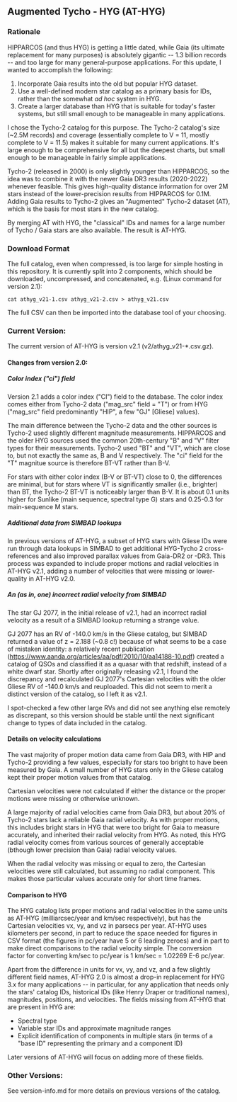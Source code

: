 ## Augmented Tycho - HYG (AT-HYG)

### Rationale

HIPPARCOS (and thus HYG) is getting a little dated, while Gaia (its ultimate replacement for many purposes) is absolutely gigantic -- 1.3 billion records -- and too large for many general-purpose applications. For this update, I wanted to accomplish the following:

1. Incorporate Gaia results into the old but popular HYG dataset.
2. Use a well-defined modern star catalog as a primary basis for IDs, rather than the somewhat _ad hoc_ system in HYG.
3. Create a larger database than HYG that is suitable for today's faster systems, but still small enough to be manageable in many applications.

I chose the Tycho-2 catalog for this purpose. The Tycho-2 catalog's size (~2.5M records) and coverage (essentially complete to V = 11, mostly complete to V = 11.5) makes it suitable for many current applications. It's large enough to be comprehensive for all but the deepest charts, but small enough to be manageable in fairly simple applications. 

Tycho-2 (released in 2000) is only slightly younger than HIPPARCOS, so the idea was to combine it with the newer Gaia DR3 results (2020-2022) whenever feasible. This gives high-quality distance information for over 2M stars instead of the lower-precision results from HIPPARCOS for 0.1M. Adding Gaia results to Tycho-2 gives an "Augmented" Tycho-2 dataset (AT), which is the basis for most stars in the new catalog.

By merging AT with HYG, the "classical" IDs and names for a large number of Tycho / Gaia stars are also available. The result is AT-HYG. 

### Download Format

The full catalog, even when compressed, is too large for simple hosting in this repository. It is currently split into 2 components, which should be downloaded, uncompressed, and concatenated, e.g. (Linux command for version 2.1):

`cat athyg_v21-1.csv athyg_v21-2.csv > athyg_v21.csv`

The full CSV can then be imported into the database tool of your choosing.

### Current Version: 

The current version of AT-HYG is version v2.1 (v2/athyg_v21-*.csv.gz). 

#### Changes from version 2.0:

##### Color index ("ci") field

Version 2.1 adds a color index ("CI") field to the database. The color index comes either from Tycho-2 data ("mag_src" field = "T") or from HYG ("mag_src" field predominantly "HIP", a few "GJ" [Gliese] values). 

The main difference between the Tycho-2 data and the other sources is Tycho-2 used slightly different magnitude measurements. HIPPARCOS and the older HYG sources used the common 20th-century "B" and "V" filter types for their measurements. Tycho-2 used "BT" and "VT", which are close to, but not exactly the same as, B and V respectively. The "ci" field for the "T" magnitue source is therefore BT-VT rather than B-V.

For stars with either color index (B-V or BT-VT) close to 0, the differences are minimal, but for stars where VT is significantly smaller (i.e., brighter) than BT, the Tycho-2 BT-VT is noticeably larger than B-V. It is about 0.1 units higher for Sunlike (main sequence, spectral type G) stars and 0.25-0.3 for main-sequence M stars. 

##### Additional data from SIMBAD lookups

In previous versions of AT-HYG, a subset of HYG stars with Gliese IDs were run through data lookups in SIMBAD to get additional HYG-Tycho 2 cross-references and also improved parallax values from Gaia-DR2 or -DR3. This process was expanded to include proper motions and radial velocities in AT-HYG v2.1, adding a number of velocities that were missing or lower-quality in AT-HYG v2.0.


##### An (as in, one) incorrect radial velocity from SIMBAD

The star GJ 2077, in the initial release of v2.1, had an incorrect radial velocity as a result of a SIMBAD lookup returning a strange value. 

GJ 2077 has an RV of -140.0 km/s in the Gliese catalog, but SIMBAD returned a value of z = 2.188 (~0.8 c!) because of what seems to be a case of mistaken identity: a relatively recent publication (https://www.aanda.org/articles/aa/pdf/2010/10/aa14188-10.pdf) created a catalog of QSOs and classified it as a quasar with that redshift, instead of a white dwarf star. Shortly after originally releasing v2.1, I found the discrepancy and recalculated GJ 2077's Cartesian velocities with the older Gliese RV of -140.0 km/s and reuploaded. This did not seem to merit a distinct version of the catalog, so I left it as v2.1.

I spot-checked a few other large RVs and did not see anything else remotely as discrepant, so this version should be stable until the next significant change to types of data included in the catalog.

#### Details on velocity calculations

The vast majority of proper motion data came from Gaia DR3, with HIP and Tycho-2 providing a few values, especially for stars too bright to have been measured by Gaia. A small number of HYG stars only in the Gliese catalog kept their proper motion values from that catalog.

Cartesian velocities were not calculated if either the distance or the proper motions were missing or otherwise unknown.

A large majority of radial velocities came from Gaia DR3, but about 20% of Tycho-2 stars lack a reliable Gaia radial velocity. As with proper motions, this includes bright stars in HYG that were too bright for Gaia to measure accurately, and inherited their radial velocity from HYG. As noted, this HYG radial velocity comes from various sources of generally acceptable (bthough lower precision than Gaia) radial velocity values.

When the radial velocity was missing or equal to zero, the Cartesian velocities were still calculated, but assuming no radial component. This makes those particular values accurate only for short time frames.

#### Comparison to HYG

The HYG catalog lists proper motions and radial velocities in the same units as AT-HYG (milliarcsec/year and km/sec respectively), but has the Cartesian velocities vx, vy, and vz in parsecs per year. AT-HYG uses kilometers per second, in part to reduce the space needed for figures in CSV format (the figures in pc/year have 5 or 6 leading zeroes) and in part to make direct comparisons to the radial velocity simple. The conversion factor for converting km/sec to pc/year is 1 km/sec = 1.02269 E-6 pc/year.

Apart from the difference in units for vx, vy, and vz, and a few slightly different field names, AT-HYG 2.0 is almost a drop-in replacement for HYG 3.x for many applications -- in particular, for any application that needs only the stars' catalog IDs, historical IDs (like Henry Draper or traditional names), magnitudes, positions, and velocities. The fields missing from AT-HYG that are present in HYG are:

* Spectral type
* Variable star IDs and approximate magnitude ranges
* Explicit identification of components in multiple stars (in terms of a "base ID" representing the primary and a component ID)

Later versions of AT-HYG will focus on adding more of these fields.
### Other Versions:

See version-info.md for more details on previous versions of the catalog.
